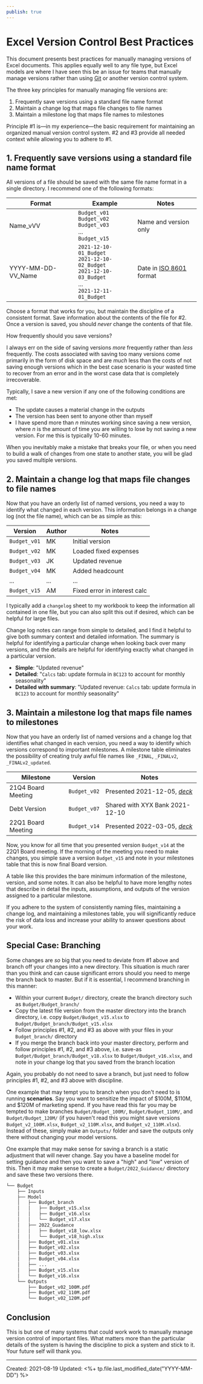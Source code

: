 ```yaml
---
publish: true
---
```


# Excel Version Control Best Practices

This document presents best practices for manually managing versions of Excel documents. This applies equally well to any file type, but Excel models are where I have seen this be an issue for teams that manually manage versions rather than using [Git](https://en.wikipedia.org/wiki/Git) or another version control system.

The three key principles for manually managing file versions are:
1. Frequently save versions using a standard file name format
2. Maintain a change log that maps file changes to file names
3. Maintain a milestone log that maps file names to milestones 
	
Principle #1 is—in my experience—the basic requirement for maintaining an organized manual version control system. #2 and #3 provide all needed context while allowing you to adhere to #1.


## 1. Frequently save versions using a standard file name format
All versions of a file should be saved with the same file name format in a single directory. I recommend one of the following formats:

| Format             | Example                                                                                              | Notes                                                             |
| ------------------ | ---------------------------------------------------------------------------------------------------- | ----------------------------------------------------------------- |
| Name_vVV           | `Budget_v01`<br>`Budget_v02`<br>`Budget_v03`<br>...<br>`Budget_v15`                                             | Name and version only                                             |
| YYYY-MM-DD-VV_Name | `2021-12-10-01_Budget`<br>`2021-12-10-02_Budget`<br>`2021-12-10-03_Budget`<br>...<br>`2021-12-11-01_Budget` | Date in [ISO 8601](https://en.wikipedia.org/wiki/ISO_8601) format |

Choose a format that works for you, but maintain the discipline of a consistent format. Save information about the contents of the file for #2. Once a version is saved, you should *never* change the contents of that file.

How frequently should you save versions? 

I always err on the side of saving versions *more* frequently rather than *less* frequently. The costs associated with saving too many versions come primarily in the form of disk space and are *much* less than the costs of not saving enough versions which in the best case scenario is your wasted time to recover from an error and in the worst case data that is completely irrecoverable.

Typically, I save a new version if any one of the following conditions are met:
- The update causes a material change in the outputs
- The version has been sent to anyone other than myself
- I have spend more than *n* minutes working since saving a new version, where *n* is the amount of time you are willing to lose by not saving a new version. For me this is typically 10-60 minutes.

When you inevitably make a mistake that breaks your file, or when you need to build a walk of changes from one state to another state, you will be glad you saved multiple versions.


## 2. Maintain a change log that maps file changes to file names
Now that you have an orderly list of named versions, you need a way to identify what changed in each version. This information belongs in a change log (not the file name), which can be as simple as this:

| Version      | Author | Notes                        |
| ------------ | ------ | ---------------------------- |
| `Budget_v01` | MK     | Initial version              |
| `Budget_v02` | MK     | Loaded fixed expenses        |
| `Budget_v03` | JK     | Updated revenue              |
| `Budget_v04` | MK     | Added headcount              |
| ...          | ...    | ...                          |
| `Budget_v15` | AM     | Fixed error in interest calc |

I typically add a `changelog` sheet to my workbook to keep the information all contained in one file, but you can also split this out if desired, which can be helpful for large files.

Change log notes can range from simple to detailed, and I find it helpful to give both summary context and detailed information. The summary is helpful for identifying a particular change when looking back over many versions, and the details are helpful for identifying exactly what changed in a particular version.
- **Simple**: "Updated revenue"
- **Detailed**: "`Calcs` tab: update formula in `BC123` to account for monthly seasonality"
- **Detailed with summary**: "Updated revenue: `Calcs` tab: update formula in `BC123` to account for monthly seasonality"


## 3. Maintain a milestone log that maps file names to milestones 
Now that you have an orderly list of named versions and a change log that identifies what changed in each version, you need a way to identify which versions correspond to important milestones. A milestone table eliminates the possibility of creating truly awful file names like `_FINAL`, `_FINALv2`, `_FINALv2_updated`. 

| Milestone          | Version      | Notes                            |
| ------------------ | ------------ | -------------------------------- |
| 21Q4 Board Meeting | `Budget_v02` | Presented 2021-12-05, *[deck]()* |
| Debt Version       | `Budget_v07` | Shared with XYX Bank 2021-12-10  |
| 22Q1 Board Meeting | `Budget_v14` | Presented 2022-03-05, *[deck]()* |

Now, you know for all time that you presented version `Budget_v14` at the 22Q1 Board meeting. If the morning of the meeting you need to make changes, you simple save a version `Budget_v15` and note in your milestones table that this is now final Board version. 

A table like this provides the bare minimum information of the milestone, version, and some notes. It can also be helpful to have more lengthy notes that describe in detail the inputs, assumptions, and outputs of the version assigned to a particular milestone.

If you adhere to the system of consistently naming files, maintaining a change log, and maintaining a milestones table, you will significantly reduce the risk of data loss and increase your ability to answer questions about your work.


	
## Special Case: Branching
Some changes are *so* big that you need to deviate from #1 above and branch off your changes into a new directory. This situation is much rarer than you think and can cause significant errors should you need to merge the branch back to master. But if it is essential, I recommend branching in this manner:
- Within your current `Budget/` directory, create the branch directory such as `Budget/Budget_branch/`
- Copy the latest file version from the master directory into the branch directory, i.e. copy `Budget/Budget_v15.xlsx` to `Budget/Budget_branch/Budget_v15.xlsx`
- Follow principles #1, #2, and #3 as above with your files in your `Budget_branch/` directory
- If you merge the branch back into your master directory, perform and follow principles #1, #2, and #3 above, i.e. save-as `Budget/Budget_branch/Budget_v18.xlsx` to `Budget/Budget_v16.xlsx`, and note in your change log that you saved from the branch location

Again, you probably do not need to save a branch, but just need to follow principles #1, #2, and #3 above with discipline. 

One example that may tempt you to branch when you don't need to is running **scenarios**. Say you want to sensitize the impact of $100M, $110M, and $120M of marketing spend. If you have read this far you may be tempted to make branches `Budget/Budget_100M/`, `Budget/Budget_110M/`, and `Budget/Budget_120M/` (if you haven't read this you might save versions `Budget_v2_100M.xlsx`, `Budget_v2_110M.xlsx`, and `Budget_v2_110M.xlsx`). Instead of these, simply make an `Outputs/` folder and save the outputs only there without changing your model versions.

One example that may make sense for saving a branch is a static adjustment that will never change. Say you have a baseline model for setting guidance and then you want to save a "high" and "low" version of this. Then it may make sense to create a `Budget/2022_Guidance/` directory and save these two versions there.

```bash
└── Budget
    ├── Inputs
    ├── Model
    │   ├── Budget_branch
    │   │   ├── Budget_v15.xlsx
    │   │   ├── Budget_v16.xlsx
    │   │   └── Budget_v17.xlsx
    │   ├── 2022_Guadance
    │   │   ├── Budget_v18_low.xlsx
    │   │   └── Budget_v18_high.xlsx
    │   ├── Budget_v01.xlsx
    │   ├── Budget_v02.xlsx
    │   ├── Budget_v03.xlsx
    │   ├── Budget_v04.xlsx
    │   ├── ...
    │   ├── Budget_v15.xlsx
    │   └── Budget_v16.xlsx
    └── Outputs
        ├── Budget_v02_100M.pdf
        ├── Budget_v02_110M.pdf
        └── Budget_v02_120M.pdf
```


## Conclusion
This is but one of many systems that could work work to manually manage version control of important files. What matters more than the particular details of the system is having the discipline to pick a system and stick to it. Your future self will thank you.


---
Created: 2021-08-19
Updated: <%+ tp.file.last_modified_date("YYYY-MM-DD") %>
